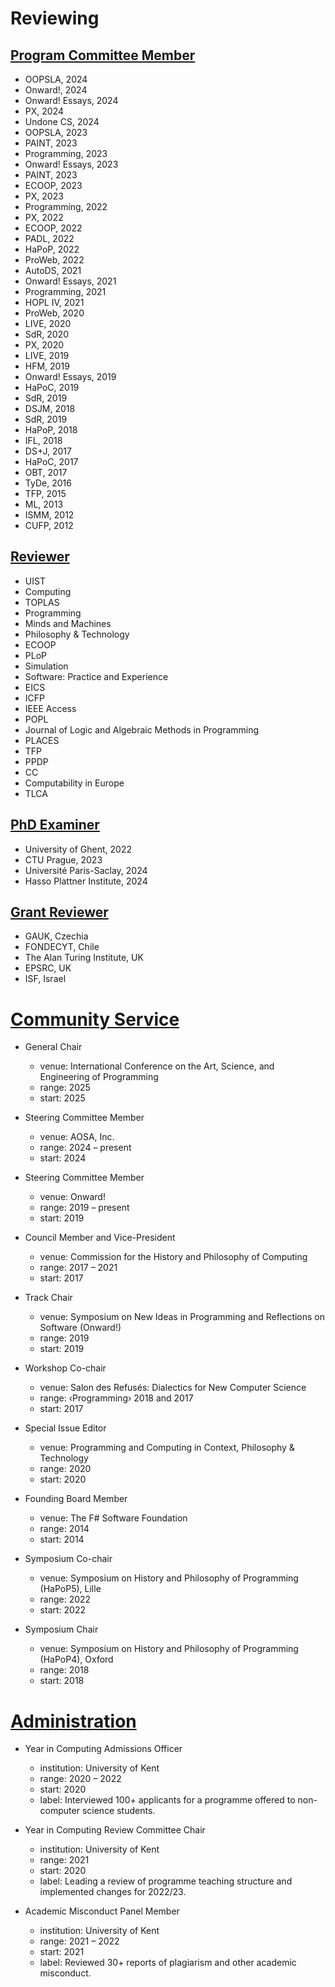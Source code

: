 # Reviewing

## [Program Committee Member](#pc)

* OOPSLA, 2024
* Onward!, 2024
* Onward! Essays, 2024
* PX, 2024
* Undone CS, 2024
* OOPSLA, 2023
* PAINT, 2023
* Programming, 2023
* Onward! Essays, 2023
* PAINT, 2023
* ECOOP, 2023
* PX, 2023
* Programming, 2022
* PX, 2022
* ECOOP, 2022
* PADL, 2022
* HaPoP, 2022
* ProWeb, 2022
* AutoDS, 2021
* Onward! Essays, 2021
* Programming, 2021
* HOPL IV, 2021
* ProWeb, 2020
* LIVE, 2020
* SdR, 2020
* PX, 2020
* LIVE, 2019
* HFM, 2019
* Onward! Essays, 2019
* HaPoC, 2019
* SdR, 2019
* DSJM, 2018
* SdR, 2019
* HaPoP, 2018
* IFL, 2018
* DS+J, 2017
* HaPoC, 2017
* OBT, 2017
* TyDe, 2016
* TFP, 2015
* ML, 2013
* ISMM, 2012
* CUFP, 2012
  
## [Reviewer](#reviewer)

* UIST
* Computing
* TOPLAS
* Programming
* Minds and Machines
* Philosophy & Technology
* ECOOP
* PLoP
* Simulation
* Software: Practice and Experience
* EICS
* ICFP
* IEEE Access
* POPL
* Journal of Logic and Algebraic Methods in Programming
* PLACES
* TFP 
* PPDP
* CC
* Computability in Europe  
* TLCA

## [PhD Examiner](#phd)

* University of Ghent, 2022
* CTU Prague, 2023
* Université Paris-Saclay, 2024
* Hasso Plattner Institute, 2024

## [Grant Reviewer](#grant)

* GAUK, Czechia
* FONDECYT, Chile
* The Alan Turing Institute, UK
* EPSRC, UK
* ISF, Israel

# [Community Service](#service)

* General Chair
  - venue: International Conference on the Art, Science, and Engineering of Programming 
  - range: 2025
  - start: 2025

* Steering Committee Member
  - venue: AOSA, Inc. 
  - range: 2024 – present
  - start: 2024

* Steering Committee Member
  - venue: Onward! 
  - range: 2019 – present
  - start: 2019

* Council Member and Vice-President
  - venue: Commission for the History and Philosophy of Computing
  - range: 2017 – 2021
  - start: 2017

* Track Chair
  - venue: Symposium on New Ideas in Programming and Reflections on Software (Onward!)
  - range: 2019
  - start: 2019

* Workshop Co-chair
  - venue: Salon des Refusés: Dialectics for New Computer Science
  - range: ‹Programming› 2018 and 2017
  - start: 2017

* Special Issue Editor
  - venue: Programming and Computing in Context, Philosophy & Technology
  - range: 2020
  - start: 2020

* Founding Board Member
  - venue: The F# Software Foundation
  - range: 2014
  - start: 2014

* Symposium Co-chair
  - venue: Symposium on History and Philosophy of Programming (HaPoP5), Lille
  - range: 2022
  - start: 2022

* Symposium Chair
  - venue: Symposium on History and Philosophy of Programming (HaPoP4), Oxford
  - range: 2018
  - start: 2018

# [Administration](#admin)

* Year in Computing Admissions Officer
  - institution: University of Kent
  - range: 2020 – 2022
  - start: 2020
  - label: Interviewed 100+ applicants for a programme offered to non-computer science students.

* Year in Computing Review Committee Chair
  - institution: University of Kent
  - range: 2021
  - start: 2020
  - label: Leading a review of programme teaching structure and implemented changes for 2022/23.

* Academic Misconduct Panel Member
  - institution: University of Kent
  - range: 2021 – 2022
  - start: 2021
  - label: Reviewed 30+ reports of plagiarism and other academic misconduct.